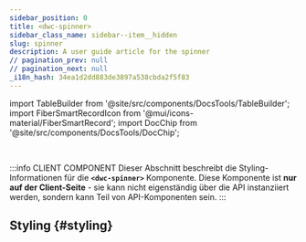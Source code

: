 ```yaml
---
sidebar_position: 0
title: <dwc-spinner>
sidebar_class_name: sidebar--item__hidden
slug: spinner
description: A user guide article for the spinner
// pagination_prev: null
// pagination_next: null
_i18n_hash: 34ea1d2dd883de3897a538cbda2f5f83
---
```

import TableBuilder from '@site/src/components/DocsTools/TableBuilder';
import FiberSmartRecordIcon from '@mui/icons-material/FiberSmartRecord';
import DocChip from '@site/src/components/DocsTools/DocChip';

<DocChip chip='shadow' />

<br />

:::info CLIENT COMPONENT
Dieser Abschnitt beschreibt die Styling-Informationen für die **`<dwc-spinner>`** Komponente. Diese Komponente ist **nur auf der Client-Seite** - sie kann nicht eigenständig über die API instanziiert werden, sondern kann Teil von API-Komponenten sein.
:::

## Styling {#styling}

<TableBuilder name="dwc-spinner" clientComponent />
